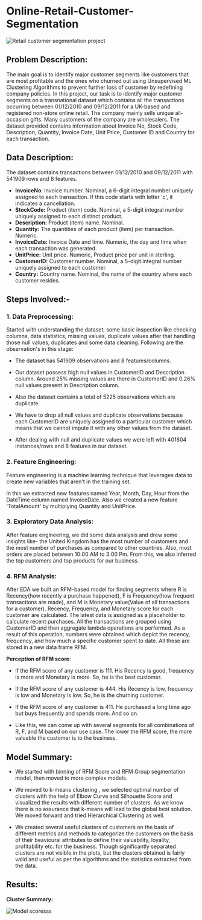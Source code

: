 # Online-Retail-Customer-Segmentation

![Retail customer segmentation project](https://user-images.githubusercontent.com/104018984/203330270-ac08ce23-d417-4a0e-97bf-4af8db5e8b34.jpeg)

## Problem Description: 

The main goal is to identify major customer segments like customers that are most profitable and the ones who churned out using Unsupervised ML Clustering Algorithms to prevent further loss of customer by redefining company policies. In this project, our task is to identify major customer segments on a transnational dataset which contains all the transactions occurring between 01/12/2010 and 09/12/2011 for a UK-based and registered non-store online retail. The company mainly sells unique all-occasion gifts. Many customers of the company are wholesalers. The dataset provided contains information about Invoice No, Stock Code, Description, Quantity, Invoice Date, Unit Price, Customer ID and Country for each transaction.

## Data Description:

The dataset contains transactions between 01/12/2010 and 09/12/2011 with 541909 rows and 8 features.

* **InvoiceNo**: Invoice number. Nominal, a 6-digit integral number uniquely assigned to each
transaction. If this code starts with letter 'c', it indicates a cancellation.
* **StockCode:** Product (item) code. Nominal, a 5-digit integral number uniquely assigned to each
distinct product.
* **Description:** Product (item) name. Nominal.
* **Quantity:** The quantities of each product (item) per transaction. Numeric.
* **InvoiceDate:** Invoice Date and time. Numeric, the day and time when each transaction was
generated.
* **UnitPrice:** Unit price. Numeric, Product price per unit in sterling.
* **CustomerID:** Customer number. Nominal, a 5-digit integral number uniquely assigned to each
customer.
* **Country:** Country name. Nominal, the name of the country where each customer resides.


## Steps Involved:-

### 1. Data Preprocessing: 

Started with understanding the dataset, some basic inspection like checking columns, data statistics, missing values, duplicate values after that handling those null values, duplicates and some data cleaning. Following are the observation's in this stage: 

* The dataset has 541909 observations and 8 features/columns.

* Our dataset possess high null values in CustomerID and Description column. Around
25% missing values are there in CustomerID and 0.26% null values present in
Description column.

* Also the dataset contains a total of 5225 observations which are duplicate.

* We have to drop all null values and duplicate observations because each CustomerID
are uniquely assigned to a particular customer which means that we cannot impute it
with any other values from the dataset.

* After dealing with null and duplicate values we were left with 401604 instances/rows
and 8 features in our dataset.

### 2. Feature Engineering:

Feature engineering is a machine learning technique that leverages data to create new variables that aren't in the training set. 

In this we extracted new features named Year, Month, Day, Hour from the DateTime column named InvoiceDate.
Also we created a new feature 'TotalAmount' by multiplying Quantity and UnitPrice. 

### 3. Exploratory Data Analysis:

After feature engineering, we did some data analysis and drew some insights like- the United Kingdom has the most number of customers and the most number of purchases as compared to other countries. Also, most orders are placed between 10:00 AM to 3:00 Pm. From this, we also inferred the top customers and top products for our business.

### 4. RFM Analysis: 

After EDA we built an RFM-based model for finding segments where R is Recency(how recently a purchase happened), F is Frequency(how frequent transactions are made), and M is Monetary value(Value of all transactions for a customer). Recency, Frequency, and Monetary score for each customer are calculated. The latest data is assigned as a placeholder to calculate recent purchases. All the transactions are grouped using CustomerID and then aggregate lambda operations are performed. As a result of this operation, numbers were obtained which depict the recency, frequency, and how much a specific customer spent to date. All these are stored in a new data frame RFM.

**Perception of RFM score**:

*  If the RFM score of any customer is 111. His Recency is good, frequency is more and Monetary is more. So, he is the best customer. 

* If the RFM score of any customer is 444. His Recency is low, frequency is low and Monetary is low. So, he is the churning customer. 

* If the RFM score of any customer is 411. He purchased a long time ago but buys frequently and spends more. And so on.

* Like this, we can come up with several segments for all combinations of R, F, and M based on our use case. The lower the RFM score, the more valuable the customer is to the business. 


## Model Summary: 

* We started with binning of RFM Score and RFM Group segmentation model, then moved to more complex models.

* We moved to k-means clustering , we selected optimal number of clusters with the help of Elbow Curve and Silhouette Score and visualized the results with different number of clusters. As we know there is no assurance that k-means will lead to the global best solution. We moved forward and tried Hierarchical Clustering as well.

* We created several useful clusters of customers on the basis of different metrics and methods to categorize the customers on the basis of their beavioural attributes to define their valuability, loyality, profitability etc. for the business. Though significantly separated clusters are not visible in the plots, but the clusters obtained is fairly valid and useful as per the algorithms and the statistics extracted from the data.

## Results: 

**Cluster Summary:** 

![Model scoresss](https://user-images.githubusercontent.com/104018984/203347839-e4169afe-14a3-468a-8bb8-984b9de872c9.png)








